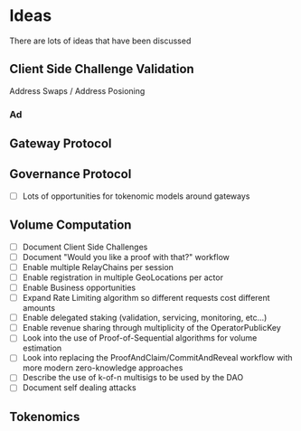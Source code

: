 # Ideas

There are lots of ideas that have been discussed

## Client Side Challenge Validation

Address Swaps / Address Posioning

### Ad

## Gateway Protocol

## Governance Protocol

- [ ] Lots of opportunities for tokenomic models around gateways

## Volume Computation

- [ ] Document Client Side Challenges
- [ ] Document "Would you like a proof with that?" workflow
- [ ] Enable multiple RelayChains per session
- [ ] Enable registration in multiple GeoLocations per actor
- [ ] Enable Business opportunities
- [ ] Expand Rate Limiting algorithm so different requests cost different amounts
- [ ] Enable delegated staking (validation, servicing, monitoring, etc...)
- [ ] Enable revenue sharing through multiplicity of the OperatorPublicKey
- [ ] Look into the use of Proof-of-Sequential algorithms for volume estimation
- [ ] Look into replacing the ProofAndClaim/CommitAndReveal workflow with more modern zero-knowledge approaches
- [ ] Describe the use of k-of-n multisigs to be used by the DAO
- [ ] Document self dealing attacks

## Tokenomics
